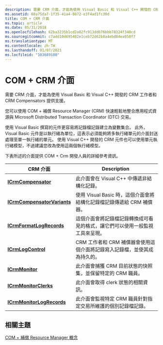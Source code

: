 ```yaml
---
description: 需要 CRM 介面，才能為使用 Visual Basic 和 Visual C++ 開發的 CRM 工作者和 CRM Compensators 提供支援。
ms.assetid: 68a75da7-1f35-41a4-8872-e3f4ad1fc30d
title: COM + CRM 介面
ms.topic: article
ms.date: 05/31/2018
ms.openlocfilehash: 62ba3235b1cd2a82fc913dd676bbb78324f340cd
ms.sourcegitcommit: c7add10d695482e1ceb72d62b8a4ebd84ea050f7
ms.translationtype: MT
ms.contentlocale: zh-TW
ms.lasthandoff: 01/07/2021
ms.locfileid: "103689180"
---
```

# <a name="com-crm-interfaces"></a>COM + CRM 介面

需要 CRM 介面，才能為使用 Visual Basic 和 Visual C++ 開發的 CRM 工作者和 CRM Compensators 提供支援。

您可以使用 COM + 補償 Resource Manager (CRM) 快速輕鬆地整合應用程式資源與 Microsoft Distributed Transaction Coordinator (DTC) 交易。

使用 Visual Basic 撰寫的元件更容易將記錄檔記錄建立為變數集合。 此外，Visual Basic 元件是以執行緒為單位，這表示必須能夠將多執行緒單元的介面封送處理至單一執行緒的單元。 使用 Visual C++ 開發的 CRM 元件也可以使用單元執行緒模型，不過建議您改為使用這兩個執行緒模型。

下表所述的介面提供 COM + Crm 開發人員的詳細參考資訊。



| CRM 介面                                             | Description                                                                                                               |
|------------------------------------------------------------|---------------------------------------------------------------------------------------------------------------------------|
| [**ICrmCompensator**](/windows/desktop/api/ComSvcs/nn-comsvcs-icrmcompensator)                 | 此介面會在 Visual C++ 中傳遞非結構化記錄。                                                           |
| [**ICrmCompensatorVariants**](/windows/desktop/api/ComSvcs/nn-comsvcs-icrmcompensatorvariants) | 使用 Visual Basic 時，這個介面會將結構化記錄檔記錄傳遞給 CRM 補償器。                            |
| [**ICrmFormatLogRecords**](/windows/desktop/api/ComSvcs/nn-comsvcs-icrmformatlogrecords)       | 這個介面會將記錄檔記錄轉換成可看見的格式，讓它們可以使用一般監視工具來呈現。 |
| [**ICrmLogControl**](/windows/desktop/api/ComSvcs/nn-comsvcs-icrmlogcontrol)                   | CRM 工作者和 CRM 補償器會使用這個介面將記錄寫入記錄檔，並使其成為持久的。           |
| [**ICrmMonitor**](/windows/desktop/api/ComSvcs/nn-comsvcs-icrmmonitor)                         | 此介面會捕獲 CRM 目前狀態的快照集，並保留特定的 CRM 職員。                          |
| [**ICrmMonitorClerks**](/windows/desktop/api/ComSvcs/nn-comsvcs-icrmmonitorclerks)             | 此介面會取得 clerk 狀態的相關資訊。                                                             |
| [**ICrmMonitorLogRecords**](/windows/desktop/api/ComSvcs/nn-comsvcs-icrmmonitorlogrecords)     | 此介面會監視特定 CRM 職員針對指定交易所維護的個別記錄檔記錄。            |



 

## <a name="related-topics"></a>相關主題

<dl> <dt>

[COM + 補償 Resource Manager 概念](com--compensating-resource-manager-concepts.md)
</dt> </dl>

 

 



